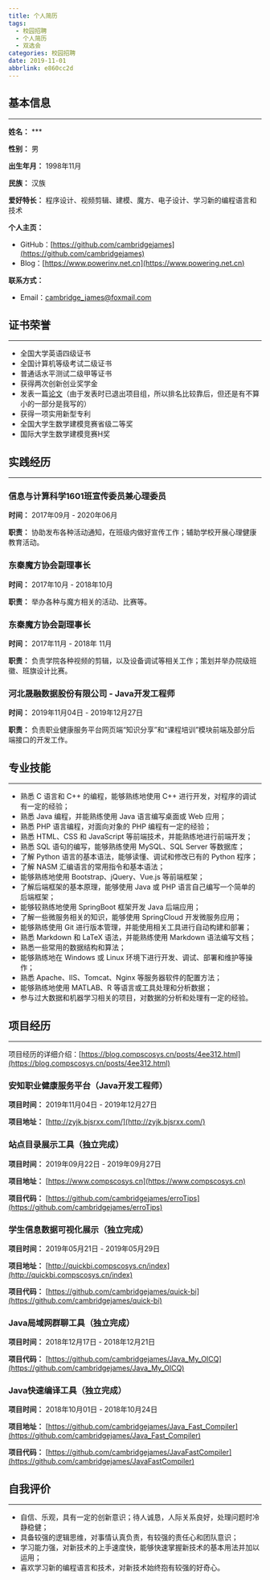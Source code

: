 ```yaml
---
title: 个人简历
tags:
  - 校园招聘
  - 个人简历
  - 双选会
categories: 校园招聘
date: 2019-11-01
abbrlink: e860cc2d
---
```


## 基本信息
---

**姓名：** \*\*\*

**性别：** 男

**出生年月：** 1998年11月

**民族：** 汉族

**爱好特长：** 程序设计、视频剪辑、建模、魔方、电子设计、学习新的编程语言和技术

**个人主页：**
- GitHub：[https://github.com/cambridgejames](https://github.com/cambridgejames)
- Blog：[https://www.powerinv.net.cn](https://www.powering.net.cn)

**联系方式：**
- Email：[cambridge_james@foxmail.com](cambridge_james@foxmail.com)

## 证书荣誉
---

- 全国大学英语四级证书
- 全国计算机等级考试二级证书
- 普通话水平测试二级甲等证书
- 获得两次创新创业奖学金
- 发表一篇[论文](https://kns.cnki.net/KCMS/detail/detail.aspx?dbcode=CJFQ&dbname=CJFDLAST2019&filename=SZJT201905030)（由于发表时已退出项目组，所以排名比较靠后，但还是有不算小的一部分是我写的）
- 获得一项实用新型专利
- 全国大学生数学建模竞赛省级二等奖
- 国际大学生数学建模竞赛H奖

## 实践经历
---

### 信息与计算科学1601班宣传委员兼心理委员

**时间：** 2017年09月 - 2020年06月

**职责：** 协助发布各种活动通知，在班级内做好宣传工作；辅助学校开展心理健康教育活动。

### 东秦魔方协会副理事长

**时间：** 2017年10月 - 2018年10月

**职责：** 举办各种与魔方相关的活动、比赛等。

### 东秦魔方协会副理事长

**时间：** 2017年11月 - 2018年 11月

**职责：** 负责学院各种视频的剪辑，以及设备调试等相关工作；策划并举办院级班徽、班旗设计比赛。

### 河北晟融数据股份有限公司 - Java开发工程师

**时间：** 2019年11月04日 - 2019年12月27日

**职责：** 负责职业健康服务平台网页端“知识分享”和“课程培训”模块前端及部分后端接口的开发工作。

## 专业技能
---

- 熟悉 C 语言和 C++ 的编程，能够熟练地使用 C++ 进行开发，对程序的调试有一定的经验；
- 熟悉 Java 编程，并能熟练使用 Java 语言编写桌面或 Web 应用；
- 熟悉 PHP 语言编程，对面向对象的 PHP 编程有一定的经验；
- 熟悉 HTML、CSS 和 JavaScript 等前端技术，并能熟练地进行前端开发；
- 熟悉 SQL 语句的编写，能够熟练使用 MySQL、SQL Server 等数据库；
- 了解 Python 语言的基本语法，能够读懂、调试和修改已有的 Python 程序；
- 了解 NASM 汇编语言的常用指令和基本语法；
- 能够熟练地使用 Bootstrap、jQuery、Vue.js 等前端框架；
- 了解后端框架的基本原理，能够使用 Java 或 PHP 语言自己编写一个简单的后端框架；
- 能够较熟练地使用 SpringBoot 框架开发 Java 后端应用；
- 了解一些微服务相关的知识，能够使用 SpringCloud 开发微服务应用；
- 能够熟练使用 Git 进行版本管理，并能使用相关工具进行自动构建和部署；
- 熟悉 Markdown 和 LaTeX 语法，并能熟练使用 Markdown 语法编写文档；
- 熟悉一些常用的数据结构和算法；
- 能够熟练地在 Windows 或 Linux 环境下进行开发、调试、部署和维护等操作；
- 熟悉 Apache、IIS、Tomcat、Nginx 等服务器软件的配置方法；
- 能够熟练地使用 MATLAB、R 等语言或工具处理和分析数据；
- 参与过大数据和机器学习相关的项目，对数据的分析和处理有一定的经验。

## 项目经历
---

项目经历的详细介绍：[https://blog.compscosys.cn/posts/4ee312.html](https://blog.compscosys.cn/posts/4ee312.html)

### 安知职业健康服务平台（Java开发工程师）

**项目时间：** 2019年11月04日 - 2019年12月27日

**项目地址：** [http://zyjk.bjsrxx.com/](http://zyjk.bjsrxx.com/)

### 站点目录展示工具（独立完成）

**项目时间：** 2019年09月22日 - 2019年09月27日

**项目地址：** [https://www.compscosys.cn](https://www.compscosys.cn)

**项目代码：** [https://github.com/cambridgejames/erroTips](https://github.com/cambridgejames/erroTips)

### 学生信息数据可视化展示（独立完成）

**项目时间：** 2019年05月21日 - 2019年05月29日

**项目地址：** [http://quickbi.compscosys.cn/index](http://quickbi.compscosys.cn/index)

**项目代码：** [https://github.com/cambridgejames/quick-bi](https://github.com/cambridgejames/quick-bi)

### Java局域网群聊工具（独立完成）

**项目时间：** 2018年12月17日 - 2018年12月21日

**项目代码：** [https://github.com/cambridgejames/Java_My_OICQ](https://github.com/cambridgejames/Java_My_OICQ)

### Java快速编译工具（独立完成）

**项目时间：** 2018年10月01日 - 2018年10月24日

**项目地址：** [https://github.com/cambridgejames/Java_Fast_Compiler](https://github.com/cambridgejames/Java_Fast_Compiler)

**项目代码：** [https://github.com/cambridgejames/JavaFastCompiler](https://github.com/cambridgejames/JavaFastCompiler)

## 自我评价
---

- 自信、乐观，具有一定的创新意识；待人诚恳，人际关系良好，处理问题时冷静稳健；
- 具备较强的逻辑思维，对事情认真负责，有较强的责任心和团队意识；
- 学习能力强，对新技术的上手速度快，能够快速掌握新技术的基本用法并加以运用；
- 喜欢学习新的编程语言和技术，对新技术始终抱有较强的好奇心。

